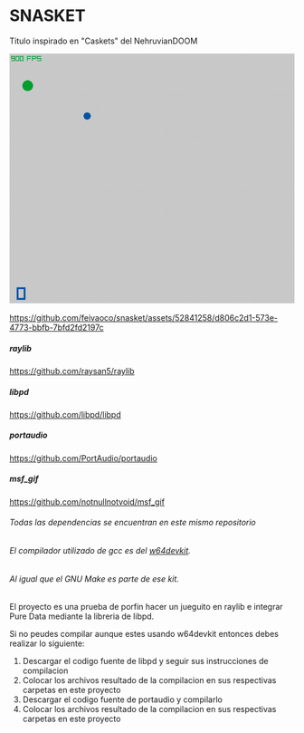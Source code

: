 # SNASKET
Titulo inspirado en "Caskets" del NehruvianDOOM

![demostracion gif](demos_gif/gif_snasket_1698959066.gif)


https://github.com/feivaoco/snasket/assets/52841258/d806c2d1-573e-4773-bbfb-7bfd2fd2197c





##### raylib
<https://github.com/raysan5/raylib>
##### libpd
<https://github.com/libpd/libpd>
##### portaudio
<https://github.com/PortAudio/portaudio>
##### msf_gif
<https://github.com/notnullnotvoid/msf_gif>


###### Todas las dependencias se encuentran en este mismo repositorio
###### El compilador utilizado de gcc es del [w64devkit](https://github.com/skeeto/w64devkit).
###### Al igual que el GNU Make es parte de ese kit.

El proyecto es una prueba de porfin hacer un jueguito en raylib e integrar Pure Data mediante la libreria de libpd. 

Si no peudes compilar aunque estes usando w64devkit entonces debes
realizar lo siguiente:
1. Descargar el codigo fuente de libpd y seguir sus instrucciones de compilacion
2. Colocar los archivos resultado de la compilacion en sus respectivas carpetas en este proyecto
3. Descargar el codigo fuente de portaudio y compilarlo
4. Colocar los archivos resultado de la compilacion en sus respectivas carpetas en este proyecto   
